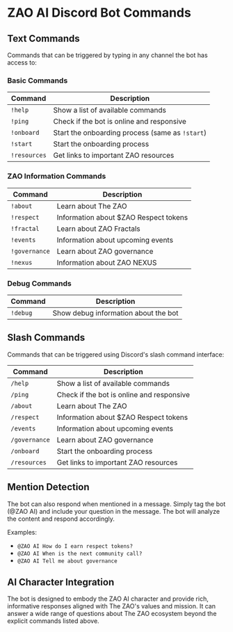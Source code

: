 # ZAO AI Discord Bot Commands

## Text Commands
Commands that can be triggered by typing in any channel the bot has access to:

### Basic Commands
| Command | Description |
| ------- | ----------- |
| `!help` | Show a list of available commands |
| `!ping` | Check if the bot is online and responsive |
| `!onboard` | Start the onboarding process (same as `!start`) |
| `!start` | Start the onboarding process |
| `!resources` | Get links to important ZAO resources |

### ZAO Information Commands
| Command | Description |
| ------- | ----------- |
| `!about` | Learn about The ZAO |
| `!respect` | Information about $ZAO Respect tokens |
| `!fractal` | Learn about ZAO Fractals |
| `!events` | Information about upcoming events |
| `!governance` | Learn about ZAO governance |
| `!nexus` | Information about ZAO NEXUS |

### Debug Commands
| Command | Description |
| ------- | ----------- |
| `!debug` | Show debug information about the bot |

## Slash Commands
Commands that can be triggered using Discord's slash command interface:

| Command | Description |
| ------- | ----------- |
| `/help` | Show a list of available commands |
| `/ping` | Check if the bot is online and responsive |
| `/about` | Learn about The ZAO |
| `/respect` | Information about $ZAO Respect tokens |
| `/events` | Information about upcoming events |
| `/governance` | Learn about ZAO governance |
| `/onboard` | Start the onboarding process |
| `/resources` | Get links to important ZAO resources |

## Mention Detection
The bot can also respond when mentioned in a message. Simply tag the bot (@ZAO AI) and include your question in the message. The bot will analyze the content and respond accordingly.

Examples:
- `@ZAO AI How do I earn respect tokens?`
- `@ZAO AI When is the next community call?`
- `@ZAO AI Tell me about governance`

## AI Character Integration
The bot is designed to embody the ZAO AI character and provide rich, informative responses aligned with The ZAO's values and mission. It can answer a wide range of questions about The ZAO ecosystem beyond the explicit commands listed above.
